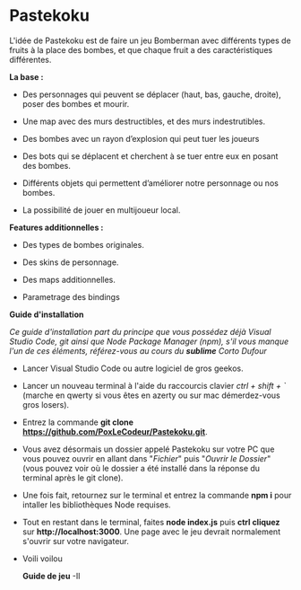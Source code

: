 # Pastekoku

L'idée de Pastekoku est de faire un jeu Bomberman avec différents types de fruits à la place des bombes, et que chaque fruit a des caractéristiques différentes.

**La base :**

- Des personnages qui peuvent se déplacer (haut, bas, gauche, droite), poser des bombes et mourir.

- Une map avec des murs destructibles, et des murs indestrutibles.

- Des bombes avec un rayon d’explosion qui peut tuer les joueurs

- Des bots qui se déplacent et cherchent à se tuer entre eux en posant des bombes.

- Différents objets qui permettent d’améliorer notre personnage ou nos bombes.

- La possibilité de jouer en multijoueur local.

**Features additionnelles :**

- Des types de bombes originales.

- Des skins de personnage.

- Des maps additionnelles.

- Parametrage des bindings

**Guide d'installation**

*Ce guide d'installation part du principe que vous possédez déjà Visual Studio Code, git ainsi que Node Package Manager (npm), s'il vous manque l'un de ces éléments, référez-vous au cours du **sublime** Corto Dufour*
- Lancer Visual Studio Code ou autre logiciel de gros geekos.
- Lancer un nouveau terminal à l'aide du raccourcis clavier *ctrl + shift + `* (marche en qwerty si vous êtes en azerty ou sur mac démerdez-vous gros losers).
- Entrez la commande **git clone https://github.com/PoxLeCodeur/Pastekoku.git**.
- Vous avez désormais un dossier appelé Pastekoku sur votre PC que vous pouvez ouvrir en allant dans "*Fichier*" puis "*Ouvrir le Dossier*" (vous pouvez voir où le dossier a été installé dans la réponse du terminal après le git clone).
- Une fois fait, retournez sur le terminal et entrez la commande **npm i** pour intaller les bibliothèques Node requises.
- Tout en restant dans le terminal, faites **node index.js** puis **ctrl cliquez** sur **http://localhost:3000**. Une page avec le jeu devrait normalement s'ouvrir sur votre navigateur.
- Voili voilou

  **Guide de jeu**
  -Il 
